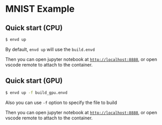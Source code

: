 # MNIST Example

## Quick start (CPU)

```bash
$ envd up
```

By default, `envd up` will use the `build.envd` 

Then you can open jupyter notebook at [`http://localhost:8888`](http://localhost:8888), or open vscode remote to attach to the container.


## Quick start (GPU)

```bash
$ envd up -f build_gpu.envd
```

Also you can use `-f` option to specify the file to build

Then you can open jupyter notebook at [`http://localhost:8888`](http://localhost:8888), or open vscode remote to attach to the container.